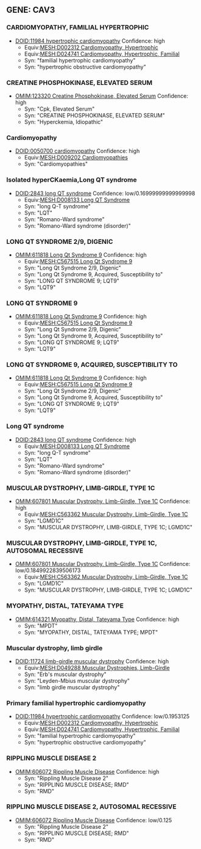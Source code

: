 
## GENE: CAV3

### CARDIOMYOPATHY, FAMILIAL HYPERTROPHIC
 * [DOID:11984 hypertrophic cardiomyopathy](http://beta.monarchinitiative.org/disease/DOID:11984) Confidence: high
    * Equiv:[MESH:D002312 Cardiomyopathy, Hypertrophic](http://beta.monarchinitiative.org/disease/MESH:D002312)
    * Equiv:[MESH:D024741 Cardiomyopathy, Hypertrophic, Familial](http://beta.monarchinitiative.org/disease/MESH:D024741)
    * Syn: "familial hypertrophic cardiomyopathy"
    * Syn: "hypertrophic obstructive cardiomyopathy"

### CREATINE PHOSPHOKINASE, ELEVATED SERUM
 * [OMIM:123320 Creatine Phosphokinase, Elevated Serum](http://beta.monarchinitiative.org/disease/OMIM:123320) Confidence: high
    * Syn: "Cpk, Elevated Serum"
    * Syn: "CREATINE PHOSPHOKINASE, ELEVATED SERUM"
    * Syn: "Hyperckemia, Idiopathic"

### Cardiomyopathy
 * [DOID:0050700 cardiomyopathy](http://beta.monarchinitiative.org/disease/DOID:0050700) Confidence: high
    * Equiv:[MESH:D009202 Cardiomyopathies](http://beta.monarchinitiative.org/disease/MESH:D009202)
    * Syn: "Cardiomyopathies"

### Isolated hyperCKaemia,Long QT syndrome
 * [DOID:2843 long QT syndrome](http://beta.monarchinitiative.org/disease/DOID:2843) Confidence: low/0.16999999999999998
    * Equiv:[MESH:D008133 Long QT Syndrome](http://beta.monarchinitiative.org/disease/MESH:D008133)
    * Syn: "long Q-T syndrome"
    * Syn: "LQT"
    * Syn: "Romano-Ward syndrome"
    * Syn: "Romano-Ward syndrome (disorder)"

### LONG QT SYNDROME 2/9, DIGENIC
 * [OMIM:611818 Long Qt Syndrome 9](http://beta.monarchinitiative.org/disease/OMIM:611818) Confidence: high
    * Equiv:[MESH:C567515 Long Qt Syndrome 9](http://beta.monarchinitiative.org/disease/MESH:C567515)
    * Syn: "Long Qt Syndrome 2/9, Digenic"
    * Syn: "Long Qt Syndrome 9, Acquired, Susceptibility to"
    * Syn: "LONG QT SYNDROME 9; LQT9"
    * Syn: "LQT9"

### LONG QT SYNDROME 9
 * [OMIM:611818 Long Qt Syndrome 9](http://beta.monarchinitiative.org/disease/OMIM:611818) Confidence: high
    * Equiv:[MESH:C567515 Long Qt Syndrome 9](http://beta.monarchinitiative.org/disease/MESH:C567515)
    * Syn: "Long Qt Syndrome 2/9, Digenic"
    * Syn: "Long Qt Syndrome 9, Acquired, Susceptibility to"
    * Syn: "LONG QT SYNDROME 9; LQT9"
    * Syn: "LQT9"

### LONG QT SYNDROME 9, ACQUIRED, SUSCEPTIBILITY TO
 * [OMIM:611818 Long Qt Syndrome 9](http://beta.monarchinitiative.org/disease/OMIM:611818) Confidence: high
    * Equiv:[MESH:C567515 Long Qt Syndrome 9](http://beta.monarchinitiative.org/disease/MESH:C567515)
    * Syn: "Long Qt Syndrome 2/9, Digenic"
    * Syn: "Long Qt Syndrome 9, Acquired, Susceptibility to"
    * Syn: "LONG QT SYNDROME 9; LQT9"
    * Syn: "LQT9"

### Long QT syndrome
 * [DOID:2843 long QT syndrome](http://beta.monarchinitiative.org/disease/DOID:2843) Confidence: high
    * Equiv:[MESH:D008133 Long QT Syndrome](http://beta.monarchinitiative.org/disease/MESH:D008133)
    * Syn: "long Q-T syndrome"
    * Syn: "LQT"
    * Syn: "Romano-Ward syndrome"
    * Syn: "Romano-Ward syndrome (disorder)"

### MUSCULAR DYSTROPHY, LIMB-GIRDLE, TYPE 1C
 * [OMIM:607801 Muscular Dystrophy, Limb-Girdle, Type 1C](http://beta.monarchinitiative.org/disease/OMIM:607801) Confidence: high
    * Equiv:[MESH:C563362 Muscular Dystrophy, Limb-Girdle, Type 1C](http://beta.monarchinitiative.org/disease/MESH:C563362)
    * Syn: "LGMD1C"
    * Syn: "MUSCULAR DYSTROPHY, LIMB-GIRDLE, TYPE 1C; LGMD1C"

### MUSCULAR DYSTROPHY, LIMB-GIRDLE, TYPE 1C, AUTOSOMAL RECESSIVE
 * [OMIM:607801 Muscular Dystrophy, Limb-Girdle, Type 1C](http://beta.monarchinitiative.org/disease/OMIM:607801) Confidence: low/0.1849922839506173
    * Equiv:[MESH:C563362 Muscular Dystrophy, Limb-Girdle, Type 1C](http://beta.monarchinitiative.org/disease/MESH:C563362)
    * Syn: "LGMD1C"
    * Syn: "MUSCULAR DYSTROPHY, LIMB-GIRDLE, TYPE 1C; LGMD1C"

### MYOPATHY, DISTAL, TATEYAMA TYPE
 * [OMIM:614321 Myopathy, Distal, Tateyama Type](http://beta.monarchinitiative.org/disease/OMIM:614321) Confidence: high
    * Syn: "MPDT"
    * Syn: "MYOPATHY, DISTAL, TATEYAMA TYPE; MPDT"

### Muscular dystrophy, limb girdle
 * [DOID:11724 limb-girdle muscular dystrophy](http://beta.monarchinitiative.org/disease/DOID:11724) Confidence: high
    * Equiv:[MESH:D049288 Muscular Dystrophies, Limb-Girdle](http://beta.monarchinitiative.org/disease/MESH:D049288)
    * Syn: "Erb's muscular dystrophy"
    * Syn: "Leyden-Mbius muscular dystrophy"
    * Syn: "limb girdle muscular dystrophy"

### Primary familial hypertrophic cardiomyopathy
 * [DOID:11984 hypertrophic cardiomyopathy](http://beta.monarchinitiative.org/disease/DOID:11984) Confidence: low/0.1953125
    * Equiv:[MESH:D002312 Cardiomyopathy, Hypertrophic](http://beta.monarchinitiative.org/disease/MESH:D002312)
    * Equiv:[MESH:D024741 Cardiomyopathy, Hypertrophic, Familial](http://beta.monarchinitiative.org/disease/MESH:D024741)
    * Syn: "familial hypertrophic cardiomyopathy"
    * Syn: "hypertrophic obstructive cardiomyopathy"

### RIPPLING MUSCLE DISEASE 2
 * [OMIM:606072 Rippling Muscle Disease](http://beta.monarchinitiative.org/disease/OMIM:606072) Confidence: high
    * Syn: "Rippling Muscle Disease 2"
    * Syn: "RIPPLING MUSCLE DISEASE; RMD"
    * Syn: "RMD"

### RIPPLING MUSCLE DISEASE 2, AUTOSOMAL RECESSIVE
 * [OMIM:606072 Rippling Muscle Disease](http://beta.monarchinitiative.org/disease/OMIM:606072) Confidence: low/0.125
    * Syn: "Rippling Muscle Disease 2"
    * Syn: "RIPPLING MUSCLE DISEASE; RMD"
    * Syn: "RMD"
